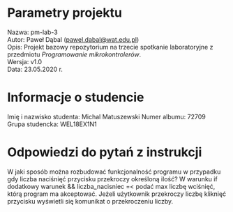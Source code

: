 # Parametry projektu

Nazwa: pm-lab-3  
Autor: Paweł Dąbal (pawel.dabal@wat.edu.pl)  
Opis: Projekt bazowy repozytorium na trzecie spotkanie laboratoryjne z przedmiotu _Programowanie mikrokontrolerów_.  
Wersja: v1.0  
Data: 23.05.2020 r.

# Informacje o studencie

Imię i nazwisko studenta: Michal Matuszewski 
Numer albumu: 72709  
Grupa studencka: WEL18EX1N1

# Odpowiedzi do pytań z instrukcji
W jaki sposób można rozbudować funkcjonalność programu w przypadku gdy liczba naciśnięć przycisku przekroczy określoną ilość?
W warunku if  dodatkowy warunek && liczba_nacisniec =< podać max liczbę wciśnięć, którą program ma akceptować. Jeżeli użytkownik przekroczy liczbę kliknięć przycisku wyświetli się komunikat o przekroczeniu liczby.
